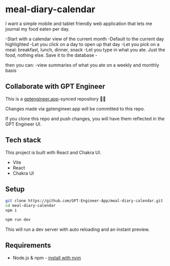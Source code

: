 # meal-diary-calendar

I want a simple mobile and tablet friendly web application that lets me journal my food eaten per day. 

-Start with a calendar view of the current month 
-Default to the current day highlighted 
-Let you click on a day to open up that day
-Let you pick on a meal: breakfast, lunch, dinner, snack 
-Let you type in what you ate. Just the food, nothing else. Save it to the database -

then you can: 
-view summaries of what you ate on a weekly and monthly basis


## Collaborate with GPT Engineer

This is a [gptengineer.app](https://gptengineer.app)-synced repository 🌟🤖

Changes made via gptengineer.app will be committed to this repo.

If you clone this repo and push changes, you will have them reflected in the GPT Engineer UI.

## Tech stack

This project is built with React and Chakra UI.

- Vite
- React
- Chakra UI

## Setup

```sh
git clone https://github.com/GPT-Engineer-App/meal-diary-calendar.git
cd meal-diary-calendar
npm i
```

```sh
npm run dev
```

This will run a dev server with auto reloading and an instant preview.

## Requirements

- Node.js & npm - [install with nvm](https://github.com/nvm-sh/nvm#installing-and-updating)
